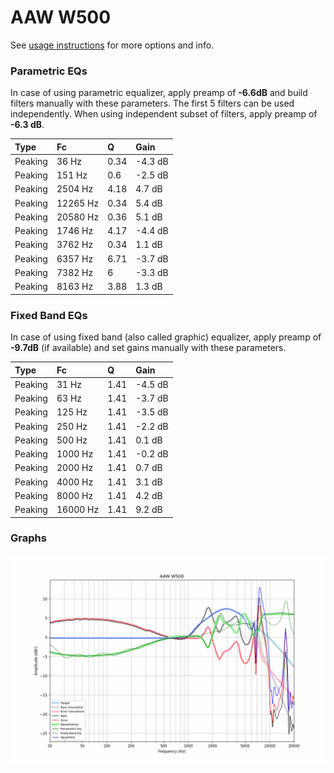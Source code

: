 # AAW W500
See [usage instructions](https://github.com/jaakkopasanen/AutoEq#usage) for more options and info.

### Parametric EQs
In case of using parametric equalizer, apply preamp of **-6.6dB** and build filters manually
with these parameters. The first 5 filters can be used independently.
When using independent subset of filters, apply preamp of **-6.3 dB**.

| Type    | Fc       |    Q | Gain    |
|:--------|:---------|:-----|:--------|
| Peaking | 36 Hz    | 0.34 | -4.3 dB |
| Peaking | 151 Hz   | 0.6  | -2.5 dB |
| Peaking | 2504 Hz  | 4.18 | 4.7 dB  |
| Peaking | 12265 Hz | 0.34 | 5.4 dB  |
| Peaking | 20580 Hz | 0.36 | 5.1 dB  |
| Peaking | 1746 Hz  | 4.17 | -4.4 dB |
| Peaking | 3762 Hz  | 0.34 | 1.1 dB  |
| Peaking | 6357 Hz  | 6.71 | -3.7 dB |
| Peaking | 7382 Hz  | 6    | -3.3 dB |
| Peaking | 8163 Hz  | 3.88 | 1.3 dB  |

### Fixed Band EQs
In case of using fixed band (also called graphic) equalizer, apply preamp of **-9.7dB**
(if available) and set gains manually with these parameters.

| Type    | Fc       |    Q | Gain    |
|:--------|:---------|:-----|:--------|
| Peaking | 31 Hz    | 1.41 | -4.5 dB |
| Peaking | 63 Hz    | 1.41 | -3.7 dB |
| Peaking | 125 Hz   | 1.41 | -3.5 dB |
| Peaking | 250 Hz   | 1.41 | -2.2 dB |
| Peaking | 500 Hz   | 1.41 | 0.1 dB  |
| Peaking | 1000 Hz  | 1.41 | -0.2 dB |
| Peaking | 2000 Hz  | 1.41 | 0.7 dB  |
| Peaking | 4000 Hz  | 1.41 | 3.1 dB  |
| Peaking | 8000 Hz  | 1.41 | 4.2 dB  |
| Peaking | 16000 Hz | 1.41 | 9.2 dB  |

### Graphs
![](./AAW%20W500.png)